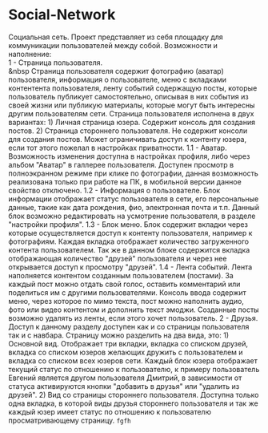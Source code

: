 # Social-Network
Социальная сеть.
Проект представляет из себя площадку для коммуникации пользователей между собой.
Возможности и наполнение: <br>
1 - Страница пользователя.<br>
&nbsp    Страница пользователя содержит фотографию (аватар) пользователя, информация о пользователе, меню с вкладками контентента пользователя, 
    ленту событий содержащую посты, которые пользователь публикует самостоятельно, описывая в них события из своей жизни или публикую материалы, 
    которые могут быть интересны другим пользователям сети.
    Страница пользователя исполнена в двух вариантах:
    1) Личная страница юзера. 
       Содержит консоль для создания постов.
    2) Страница стороннего пользователя.
       Не содержит консоли для создания постов.
       Может ограничивать доступ к контенту юзера, если тот этого пожелал в настройках приватности.
1.1 - Аватар.
      Возможность изменения доступна в настройках профиля, либо через альбом "Аватар" в галлерее пользователя.
      Доступен просмотр в полноэкранном режиме при клике по фотографии, данная возможность реализована только при работе на ПК, 
      в мобильной версии данное свойство отключено.
1.2 - Информация о пользователе.
      Блок информации отображает статус пользователя в сети, его персональные данные, такие как дата рождения, фио, 
      электронная почта и т.п. Данный блок возможно редактировать на усмотрение пользователя, в разделе "настройки профиля".
1.3 - Блок меню. 
      Блок содержит вкладки через которые осуществляется доступ к контенту пользователя, например к фотографиям.
      Каждая вкладка отображает количество загруженного контента пользователем. Так же в данном блоке содержится вкладка 
      отображающая количество "друзей" пользователя и через нее открывается доступ к просмотру "друзей".
1.4 - Лента событий.
      Лента наполняется контентом созданным пользователем (постами). За каждый пост можно отдать свой голос, оставить комментарий или 
      поделиться им с другими пользователями. Консоль ввода содержит меню, через которое по мимо текста, пост можно наполнить аудио, фото
      или видео контентом и дополнить текст эмоджи. Созданные посты возможно удалять из ленты, если этого хочет пользователь.
2 - Друзья.
    Доступ к данному разделу доступен как и со страницы пользователя так и с навбара. Страницу можно разделить на два вида, это:
    1) Основной вид. Отображает три вкладки, вкладка со списком друзей, вкладка со списком юзеров желающих дружить с пользователем и вкладка
       со списком всех юзеров сети. Каждый блок юзера отображает текущий статус по отношению к пользователю, к примеру пользователь Евгений является другом пользователя
       Дмитрий, в зависимости от статуса активируются кнопки "добавить в друзья" или "удалить из друзей".
   2) Вид со страницы стороннего пользователя. Доступна только одна вкладка, в которой виды друзья стороннего пользователя и так же каждый юзер имеет статус по отношению к 
      пользователю просматривающему страницу. 
      ```fgfh```
